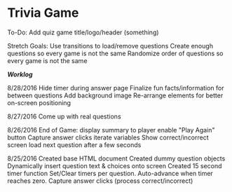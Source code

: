 # Trivia Game

To-Do:
Add quiz game title/logo/header (something)


Stretch Goals:
Use transitions to load/remove questions
Create enough questions so every game is not the same
Randomize order of questions so every game is not the same


***Worklog***

8/28/2016
Hide timer during answer page
Finalize fun facts/information for between questions
Add background image
Re-arrange elements for better on-screen positioning

8/27/2016
Come up with real questions

8/26/2016
End of Game: display summary to player
enable "Play Again" button
Capture answer clicks
	iterate variables
	Show correct/incorrect screen
	load next question after a few seconds


8/25/2016
Created base HTML document
Created dummy question objects
Dynamically insert question text & choices onto screen
Created 15 second timer function
Set/Clear timers per question. Auto-advance when timer reaches zero.
Capture answer clicks (process correct/incorrect)